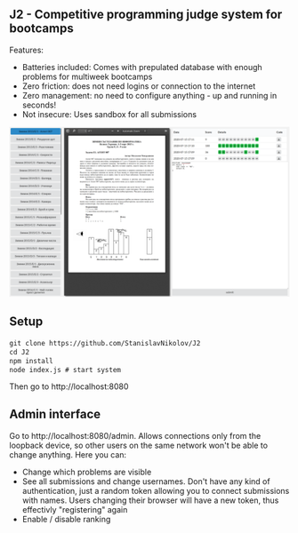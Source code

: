 ## J2 - Competitive programming judge system for bootcamps

Features:
  * Batteries included: Comes with prepulated database with enough problems for multiweek bootcamps
  * Zero friction: does not need logins or connection to the internet
  * Zero management: no need to configure anything - up and running in seconds!
  * Not insecure: Uses sandbox for all submissions

![screenshot](assets/screenshot.png)

## Setup
```
git clone https://github.com/StanislavNikolov/J2
cd J2
npm install
node index.js # start system
```
Then go to http://localhost:8080

## Admin interface
Go to http://localhost:8080/admin. Allows connections only from the loopback device, so other users on the same network won't be able to change anything. Here you can:
 * Change which problems are visible
 * See all submissions and change usernames. Don't have any kind of authentication, just a random token allowing you to connect submissions with names. Users changing their browser will have a new token, thus effectivly "registering" again
 * Enable / disable ranking
